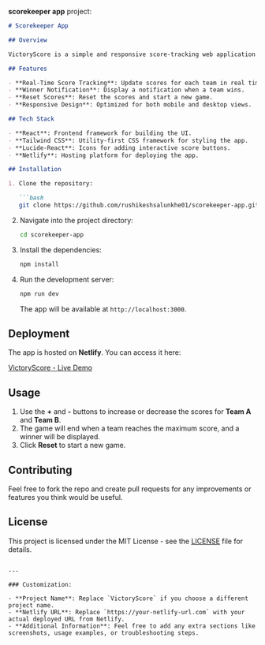  **scorekeeper app** project:

```markdown
# Scorekeeper App

## Overview

VictoryScore is a simple and responsive score-tracking web application. It allows users to track scores for two teams and determine the winner when one reaches the maximum score. Built using **React** and styled with **Tailwind CSS**, this app is perfect for tracking scores in games or competitions.

## Features

- **Real-Time Score Tracking**: Update scores for each team in real time.
- **Winner Notification**: Display a notification when a team wins.
- **Reset Scores**: Reset the scores and start a new game.
- **Responsive Design**: Optimized for both mobile and desktop views.

## Tech Stack

- **React**: Frontend framework for building the UI.
- **Tailwind CSS**: Utility-first CSS framework for styling the app.
- **Lucide-React**: Icons for adding interactive score buttons.
- **Netlify**: Hosting platform for deploying the app.

## Installation

1. Clone the repository:

   ```bash
   git clone https://github.com/rushikeshsalunkhe01/scorekeeper-app.git
   ```

2. Navigate into the project directory:

   ```bash
   cd scorekeeper-app
   ```

3. Install the dependencies:

   ```bash
   npm install
   ```

4. Run the development server:

   ```bash
   npm run dev
   ```

   The app will be available at `http://localhost:3000`.

## Deployment

The app is hosted on **Netlify**. You can access it here:

[VictoryScore - Live Demo](https://your-netlify-url.com)

## Usage

1. Use the **+** and **-** buttons to increase or decrease the scores for **Team A** and **Team B**.
2. The game will end when a team reaches the maximum score, and a winner will be displayed.
3. Click **Reset** to start a new game.

## Contributing

Feel free to fork the repo and create pull requests for any improvements or features you think would be useful. 

## License

This project is licensed under the MIT License - see the [LICENSE](LICENSE) file for details.
```

---

### Customization:

- **Project Name**: Replace `VictoryScore` if you choose a different project name.
- **Netlify URL**: Replace `https://your-netlify-url.com` with your actual deployed URL from Netlify.
- **Additional Information**: Feel free to add any extra sections like screenshots, usage examples, or troubleshooting steps.

